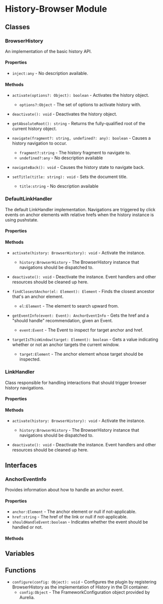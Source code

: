 # History-Browser Module

## Classes


### BrowserHistory

An implementation of the basic history API.

#### Properties

* `inject:any` - No description available.

#### Methods


* `activate(options?: Object): boolean` - Activates the history object.
  * `options?:Object` - The set of options to activate history with.


* `deactivate(): void` - Deactivates the history object.


* `getAbsoluteRoot(): string` - Returns the fully-qualified root of the current history object.


* `navigate(fragment?: string, undefined?: any): boolean` - Causes a history navigation to occur.
  * `fragment?:string` - The history fragment to navigate to.
  * `undefined?:any` - No description available


* `navigateBack(): void` - Causes the history state to navigate back.


* `setTitle(title: string): void` - Sets the document title.
  * `title:string` - No description available



### DefaultLinkHandler

The default LinkHandler implementation. Navigations are triggered by click events on
anchor elements with relative hrefs when the history instance is using pushstate.

#### Properties


#### Methods


* `activate(history: BrowserHistory): void` - Activate the instance.
  * `history:BrowserHistory` - The BrowserHistory instance that navigations should be dispatched to.



* `deactivate(): void` - Deactivate the instance. Event handlers and other resources should be cleaned up here.


* `findClosestAnchor(el: Element): Element` - Finds the closest ancestor that&#x27;s an anchor element.
  * `el:Element` - The element to search upward from.


* `getEventInfo(event: Event): AnchorEventInfo` - Gets the href and a &quot;should handle&quot; recommendation, given an Event.
  * `event:Event` - The Event to inspect for target anchor and href.



* `targetIsThisWindow(target: Element): boolean` - Gets a value indicating whether or not an anchor targets the current window.
  * `target:Element` - The anchor element whose target should be inspected.



### LinkHandler

Class responsible for handling interactions that should trigger browser history navigations.

#### Properties


#### Methods


* `activate(history: BrowserHistory): void` - Activate the instance.
  * `history:BrowserHistory` - The BrowserHistory instance that navigations should be dispatched to.



* `deactivate(): void` - Deactivate the instance. Event handlers and other resources should be cleaned up here.



## Interfaces


### AnchorEventInfo

Provides information about how to handle an anchor event.

#### Properties

* `anchor:Element` - The anchor element or null if not-applicable.
* `href:string` - The href of the link or null if not-applicable.
* `shouldHandleEvent:boolean` - Indicates whether the event should be handled or not.

#### Methods



## Variables


## Functions


* `configure(config: Object): void` - Configures the plugin by registering BrowserHistory as the implementation of History in the DI container.
  * `config:Object` - The FrameworkConfiguration object provided by Aurelia.


